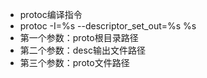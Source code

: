 - protoc编译指令
- protoc -I=%s --descriptor_set_out=%s %s
- 第一个参数：proto根目录路径
- 第二个参数：desc输出文件路径
- 第三个参数：proto文件路径